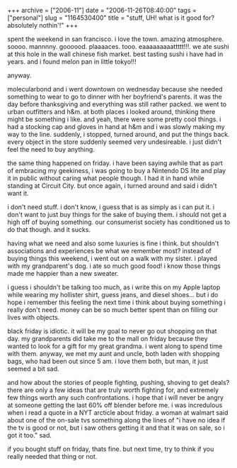 +++
archive = ["2006-11"]
date = "2006-11-26T08:40:00"
tags = ["personal"]
slug = "1164530400"
title = "stuff, UH! what is it good for? absolutely nothin'!"
+++

spent the weekend in san francisco. i love the town. amazing atmosphere.
soooo. mannnny. goooood. plaaaaces. tooo. eaaaaaaaaattttt!!!. we ate sushi
at this hole in the wall chinese fish market. best tasting sushi i have
had in years. and i found melon pan in little tokyo!!!

anyway.

molecularbond and i went downtown on wednesday because she needed
something to wear to go to dinner with her boyfriend's parents. it was the
day before thanksgiving and everything was still rather packed. we went to
urban outfitters and h&m. at both places i looked around, thinking there
might be something i like. and yeah, there were some pretty cool things.
i had a stocking cap and gloves in hand at h&m and i was slowly making my
way to the line. suddenly, i stopped, turned around, and put the things
back. every object in the store suddenly seemed very undesireable. i just
didn't feel the need to buy anything.

the same thing happened on friday. i have been saying awhile that as part
of embracing my geekiness, i was going to buy a Nintendo DS lite and play
it in public without caring what people though. I had it in hand while
standing at Circuit City. but once again, i turned around and said
i didn't want it.

i don't need stuff. i don't know, i guess that is as simply as i can put
it. i don't want to just buy things for the sake of buying them. i should
not get a high off of buying something. our consumerist society has
conditioned us to do that though. and it sucks.

having what we need and also some luxuries is fine i think. but shouldn't
associations and experiences be what we remember most? instead of buying
things this weekend, i went out on a walk with my sister. i played with my
grandparent's dog. i ate so much good food! i know those things made me
happier than a new sweater.

i guess i shouldn't be talking too much, as i write this on my Apple
laptop while wearing my hollister shirt, guess jeans, and diesel shoes...
but i do hope i remember this feeling the next time i think about buying
something i really don't need. money can be so much better spent than on
filling our lives with objects.

black friday is idiotic. it will be my goal to never go out shopping on
that day. my grandparents did take me to the mall on friday because they
wanted to look for a gift for my great grandma. i went along to spend time
with them. anyway, we met my aunt and uncle, both laden with shopping
bags, who had been out since 5 am. i love them both, but man, it just
seemed a bit sad.

and how about the stories of people fighting, pushing, shoving to get
deals? there are only a few ideas that are truly worth fighting for, and
extremely few things worth any such confrontations. i hope that i will
never be angry at someone getting the last 60% off blender before me.
i was incredulous when i read a quote in a NYT arcticle about friday.
a woman at walmart said about one of the on-sale tvs something along the
lines of "i have no idea if the tv is good or not, but i saw others
getting it and that it was on sale, so i got it too." sad.

if you bought stuff on friday, thats fine. but next time, try to think if
you really needed that thing or not.

